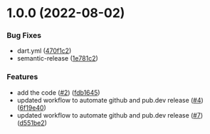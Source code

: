 # 1.0.0 (2022-08-02)


### Bug Fixes

* dart.yml ([470f1c2](https://github.com/ziliangyu/casdoor-flutter-sdk/commit/470f1c2141558e95e3aa9405184bab808b994703))
* semantic-release ([1e781c2](https://github.com/ziliangyu/casdoor-flutter-sdk/commit/1e781c26719f1bbeae57a7827fb91ae77c610c9e))


### Features

* add the code ([#2](https://github.com/ziliangyu/casdoor-flutter-sdk/issues/2)) ([fdb1645](https://github.com/ziliangyu/casdoor-flutter-sdk/commit/fdb1645becdda428d045f67540c01b6cd8fd041f))
* updated workflow to automate github and pub.dev release ([#4](https://github.com/ziliangyu/casdoor-flutter-sdk/issues/4)) ([6f19e40](https://github.com/ziliangyu/casdoor-flutter-sdk/commit/6f19e40f6dacaf1350680e8aabd725bcee94083a))
* updated workflow to automate github and pub.dev release ([#7](https://github.com/ziliangyu/casdoor-flutter-sdk/issues/7)) ([d551be2](https://github.com/ziliangyu/casdoor-flutter-sdk/commit/d551be2f728a08b7b5dae35b8efb1166f37203dd))